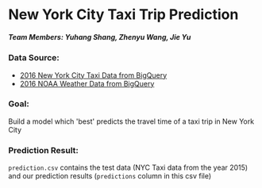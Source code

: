 # New York City Taxi Trip Prediction

##### Team Members: Yuhang Shang, Zhenyu Wang, Jie Yu

### Data Source:
* [2016 New York City Taxi Data from BigQuery](https://console.cloud.google.com/marketplace/details/city-of-new-york/nyc-tlc-trips?filter=solution-type:dataset&filter=category:encyclopedic)
* [2016 NOAA Weather Data from BigQuery](https://console.cloud.google.com/marketplace/details/noaa-public/gsod?project=the-slate-237423)

### Goal:
Build a model which 'best' predicts the travel time of a taxi trip in New York City

### Prediction Result: 
`prediction.csv` contains the test data (NYC Taxi data from the year 2015) and our prediction results (`predictions` column in this csv file)

